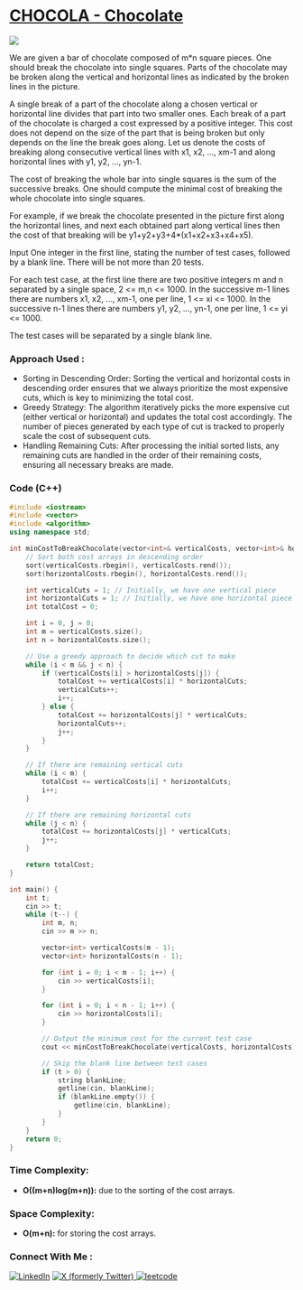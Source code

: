 # [CHOCOLA - Chocolate](https://www.spoj.com/problems/CHOCOLA/)

![](https://badgen.net/badge/Level/Medium/yellow)

We are given a bar of chocolate composed of m*n square pieces. One should break the chocolate into single squares. Parts of the chocolate may be broken along the vertical and horizontal lines as indicated by the broken lines in the picture.

A single break of a part of the chocolate along a chosen vertical or horizontal line divides that part into two smaller ones. Each break of a part of the chocolate is charged a cost expressed by a positive integer. This cost does not depend on the size of the part that is being broken but only depends on the line the break goes along. Let us denote the costs of breaking along consecutive vertical lines with x1, x2, ..., xm-1 and along horizontal lines with y1, y2, ..., yn-1.

The cost of breaking the whole bar into single squares is the sum of the successive breaks. One should compute the minimal cost of breaking the whole chocolate into single squares.

For example, if we break the chocolate presented in the picture first along the horizontal lines, and next each obtained part along vertical lines then the cost of that breaking will be y1+y2+y3+4*(x1+x2+x3+x4+x5).

Input
One integer in the first line, stating the number of test cases, followed by a blank line. There will be not more than 20 tests.

For each test case, at the first line there are two positive integers m and n separated by a single space, 2 <= m,n <= 1000. In the successive m-1 lines there are numbers x1, x2, ..., xm-1, one per line, 1 <= xi <= 1000. In the successive n-1 lines there are numbers y1, y2, ..., yn-1, one per line, 1 <= yi <= 1000.

The test cases will be separated by a single blank line.
### Approach Used :

-   Sorting in Descending Order: Sorting the vertical and horizontal costs in descending order ensures that we always prioritize the most expensive cuts, which is key to minimizing the total cost.
-   Greedy Strategy: The algorithm iteratively picks the more expensive cut (either vertical or horizontal) and updates the total cost accordingly. The number of pieces generated by each type of cut is tracked to properly scale the cost of subsequent cuts.
-   Handling Remaining Cuts: After processing the initial sorted lists, any remaining cuts are handled in the order of their remaining costs, ensuring all necessary breaks are made.

### Code (C++)

```cpp
#include <iostream>
#include <vector>
#include <algorithm>
using namespace std;

int minCostToBreakChocolate(vector<int>& verticalCosts, vector<int>& horizontalCosts) {
    // Sort both cost arrays in descending order
    sort(verticalCosts.rbegin(), verticalCosts.rend());
    sort(horizontalCosts.rbegin(), horizontalCosts.rend());

    int verticalCuts = 1; // Initially, we have one vertical piece
    int horizontalCuts = 1; // Initially, we have one horizontal piece
    int totalCost = 0;

    int i = 0, j = 0;
    int m = verticalCosts.size();
    int n = horizontalCosts.size();

    // Use a greedy approach to decide which cut to make
    while (i < m && j < n) {
        if (verticalCosts[i] > horizontalCosts[j]) {
            totalCost += verticalCosts[i] * horizontalCuts;
            verticalCuts++;
            i++;
        } else {
            totalCost += horizontalCosts[j] * verticalCuts;
            horizontalCuts++;
            j++;
        }
    }

    // If there are remaining vertical cuts
    while (i < m) {
        totalCost += verticalCosts[i] * horizontalCuts;
        i++;
    }

    // If there are remaining horizontal cuts
    while (j < n) {
        totalCost += horizontalCosts[j] * verticalCuts;
        j++;
    }

    return totalCost;
}

int main() {
    int t;
    cin >> t;
    while (t--) {
        int m, n;
        cin >> m >> n;

        vector<int> verticalCosts(m - 1);
        vector<int> horizontalCosts(n - 1);

        for (int i = 0; i < m - 1; i++) {
            cin >> verticalCosts[i];
        }

        for (int i = 0; i < n - 1; i++) {
            cin >> horizontalCosts[i];
        }

        // Output the minimum cost for the current test case
        cout << minCostToBreakChocolate(verticalCosts, horizontalCosts) << endl;

        // Skip the blank line between test cases
        if (t > 0) {
            string blankLine;
            getline(cin, blankLine);
            if (blankLine.empty()) {
                getline(cin, blankLine);
            }
        }
    }
    return 0;
}

```

### Time Complexity:
- **O((m+n)log(m+n)):** due to the sorting of the cost arrays.

### Space Complexity:
- **O(m+n):** for storing the cost arrays.

### Connect With Me : 

<a href="https://www.linkedin.com/in/shivam-ray-b4306524a/" target="_blank"><img src="https://img.shields.io/badge/LinkedIn-0077B5?style=for-the-badge&logo=linkedin&logoColor=white" alt="LinkedIn"></a>
<a href="https://x.com/rai_shivam11/" target="_blank"><img src="https://img.shields.io/badge/Twitter-1DA1F2?style=for-the-badge&logo=twitter&logoColor=white" alt="X (formerly Twitter)">
</a>
<a href="https://leetcode.com/u/shrunited0702/" target="_blank"><img src="https://img.shields.io/badge/LeetCode-000000?style=for-the-badge&logo=LeetCode&logoColor=#d16c06" alt="leetcode">
</a>